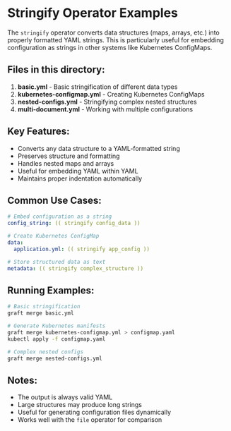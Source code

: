 # Stringify Operator Examples

The `stringify` operator converts data structures (maps, arrays, etc.) into properly formatted YAML strings. This is particularly useful for embedding configuration as strings in other systems like Kubernetes ConfigMaps.

## Files in this directory:

1. **basic.yml** - Basic stringification of different data types
2. **kubernetes-configmap.yml** - Creating Kubernetes ConfigMaps
3. **nested-configs.yml** - Stringifying complex nested structures
4. **multi-document.yml** - Working with multiple configurations

## Key Features:

- Converts any data structure to a YAML-formatted string
- Preserves structure and formatting
- Handles nested maps and arrays
- Useful for embedding YAML within YAML
- Maintains proper indentation automatically

## Common Use Cases:

```yaml
# Embed configuration as a string
config_string: (( stringify config_data ))

# Create Kubernetes ConfigMap
data:
  application.yml: (( stringify app_config ))

# Store structured data as text
metadata: (( stringify complex_structure ))
```

## Running Examples:

```bash
# Basic stringification
graft merge basic.yml

# Generate Kubernetes manifests
graft merge kubernetes-configmap.yml > configmap.yaml
kubectl apply -f configmap.yaml

# Complex nested configs
graft merge nested-configs.yml
```

## Notes:

- The output is always valid YAML
- Large structures may produce long strings
- Useful for generating configuration files dynamically
- Works well with the `file` operator for comparison